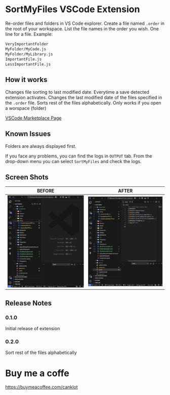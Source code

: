 # SortMyFiles VSCode Extension

Re-order files and folders in VS Code explorer. Create a file named `.order` in the root of your workspace.
List the file names in the order you wish. One line for a file. Example:

    VeryImportantFolder
    MyFolder/MyCode.js
    MyFolder/MyLibrary.js
    ImportantFile.js
    LessImportantFile.js

## How it works

Changes file sorting to last modified date.
Everytime a save detected extension activates.
Changes the last modified date of the files specified in the `.order` file.
Sorts rest of the files alphabetically.
Only works if you open a worspace (folder)

[VSCode Marketplace Page](https://marketplace.visualstudio.com/items?itemName=CanklotSoftware.SortMyFiles)

## Known Issues

Folders are always displayed first.

If you face any problems, you can find the logs in `OUTPUT` tab. From the drop-down menu you can select `SortMyFiles`  and check the logs.

## Screen Shots

BEFORE             |  AFTER
:-------------------------:|:-------------------------:
![](images/before.png)  |  ![](images/after.png)

## Release Notes

### 0.1.0

Initial release of extension

### 0.2.0

Sort rest of the files alphabetically

# Buy me a coffe
https://buymeacoffee.com/canklot


